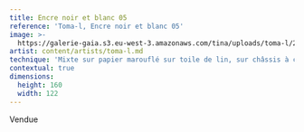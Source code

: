 ```yaml
---
title: Encre noir et blanc 05
reference: 'Toma-l, Encre noir et blanc 05'
image: >-
  https://galerie-gaia.s3.eu-west-3.amazonaws.com/tina/uploads/toma-l/2022051401-EncreNoirEtBlanc-160x120cm-bd.jpg
artist: content/artists/toma-l.md
technique: 'Mixte sur papier marouflé sur toile de lin, sur châssis à clef'
contextual: true
dimensions:
  height: 160
  width: 122
---
```


Vendue
